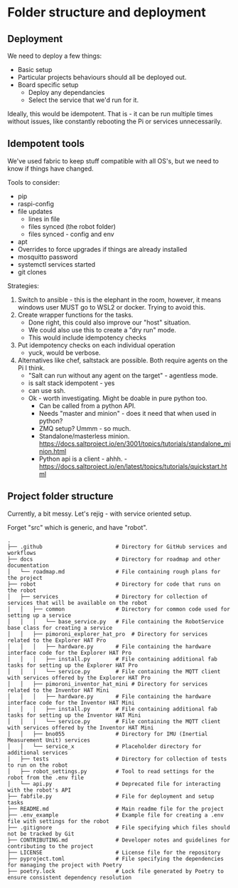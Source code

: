 # Folder structure and deployment

## Deployment

We need to deploy a few things:

- Basic setup
- Particular projects behaviours should all be deployed out.
- Board specific setup
    - Deploy any dependancies
    - Select the service that we'd run for it.

Ideally, this would be idempotent. That is - it can be run multiple times without issues, like constantly rebooting the Pi or services unnecessarily.

## Idempotent tools

We've used fabric to keep stuff compatible with all OS's, but we need to know if things have changed.

Tools to consider:
- pip
- raspi-config
- file updates
    - lines in file
    - files synced (the robot folder)
    - files synced - config and env
- apt
- Overrides to force upgrades if things are already installed
- mosquitto password
- systemctl services started
- git clones

Strategies:
1. Switch to ansible - this is the elephant in the room, however, it means windows user MUST go to WSL2 or docker. Trying to avoid this.
2. Create wrapper functions for the tasks.
    - Done right, this could also improve our "host" situation.
    - We could also use this to create a "dry run" mode.
    - This would include idempotency checks
3. Put idempotency checks on each individual operation
    - yuck, would be verbose.
4. Alternatives like chef, saltstack are possible. Both require agents on the Pi I think.
    - "Salt can run without any agent on the target" - agentless mode.
    - is salt stack idempotent - yes
    - can use ssh.
    - Ok - worth investigating. Might be doable in pure python too.
        - Can be called from a python API.
        - Needs "master and minion" - does it need that when used in python?
        - ZMQ setup? Ummm - so much.
        - Standalone/masterless minion. https://docs.saltproject.io/en/3001/topics/tutorials/standalone_minion.html
        - Python api is a client - ahhh. - https://docs.saltproject.io/en/latest/topics/tutorials/quickstart.html

## Project folder structure

Currently, a bit messy. Let's rejig - with service oriented setup.

Forget "src" which is generic, and have "robot".

```
.
├── .github                       # Directory for GitHub services and workflows
├── docs                          # Directory for roadmap and other documentation
│   └── roadmap.md                # File containing rough plans for the project
├── robot                         # Directory for code that runs on the robot
│   ├── services                  # Directory for collection of services that will be available on the robot
│   │   ├── common                # Directory for common code used for setting up a service
│   │   │   └── base_service.py   # File containing the RobotService base class for creating a service
│   │   ├── pimoroni_explorer_hat_pro  # Directory for services related to the Explorer HAT Pro
│   │   │   ├── hardware.py       # File containing the hardware interface code for the Explorer HAT Pro
│   │   │   ├── install.py        # File containing additional fab tasks for setting up the Explorer HAT Pro
│   │   │   └── service.py        # File containing the MQTT client with services offered by the Explorer HAT Pro
│   │   ├── pimoroni_inventor_hat_mini # Directory for services related to the Inventor HAT Mini
│   │   │   ├── hardware.py       # File containing the hardware interface code for the Inventor HAT Mini
│   │   │   ├── install.py        # File containing additional fab tasks for setting up the Inventor HAT Mini
│   │   │   └── service.py        # File containing the MQTT client with services offered by the Inventor HAT Mini
│   │   ├── bno055                # Directory for IMU (Inertial Measurement Unit) services
│   │   └── service_x             # Placeholder directory for additional services
│   ├── tests                     # Directory for collection of tests to run on the robot
│   ├── robot_settings.py         # Tool to read settings for the robot from the .env file
│   └── api.py                    # Deprecated file for interacting with the robot's API
├── fabfile.py                    # File for deployment and setup tasks
├── README.md                     # Main readme file for the project
├── .env_example                  # Example file for creating a .env file with settings for the robot
├── .gitignore                    # File specifying which files should not be tracked by Git
├── CONTRIBUTING.md               # Developer notes and guidelines for contributing to the project
├── LICENSE                       # License file for the repository
├── pyproject.toml                # File specifying the dependencies for managing the project with Poetry
├── poetry.lock                   # Lock file generated by Poetry to ensure consistent dependency resolution
```
